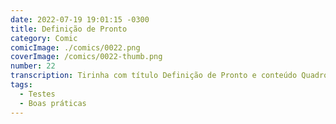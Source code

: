 ```yaml
---
date: 2022-07-19 19:01:15 -0300
title: Definição de Pronto
category: Comic
comicImage: ./comics/0022.png
coverImage: /comics/0022-thumb.png
number: 22
transcription: Tirinha com título Definição de Pronto e conteúdo Quadro 1. Msone fala "Terminei o desenvolvimento que você me pediu". Quadro 2. Sophie fala "Você escreveu os testes?". Quadro 3. Msone em silêncio. Quadro 4. Sophie fala "Você escreveu os testes?".
tags:
  - Testes
  - Boas práticas
---
```

